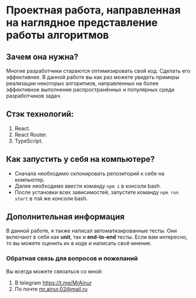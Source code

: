 # Проектная работа, направленная на наглядное представление работы алгоритмов

## Зачем она нужна?
Многие разработчики стараются оптимизировать свой код. Сделать его эффективнее.
В данной работе вы как раз можете увидеть примеры реализации некоторых алгоритмов,
направленных на более эффективное выполнение распространённых и популярных среди разработчиков задач.

## Стэк технологий:
1. React.
2. React Router.
3. TypeScript.

## Как запустить у себя на компьютере?
- Сначала необходимо склонировать репозиторий к себе на компьютер.
- Далее необходимо ввести команду `npm i` в консоли bash.
- После установки всех зависимостей, запустите команду `npm run start` в той же консоли bash.

## Дополнительная информация
В данной работе, я также написал автоматизированные тесты. 
Они включают в себя как **unit**, так и **end-to-end** тесты. 
Если вам интересно, то вы можете оценить их в коде и написать своё мнение.

### Обратная связь для вопросов и пожеланий
Вы всегда можете связаться со мной:
1. В telegram <https://t.me/MrAinur>
2. По почте mr.ainur.02@mail.ru

